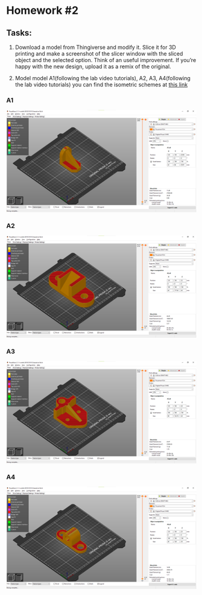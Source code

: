 # Homework #2

## Tasks:
1. Download a model from Thingiverse and modify it. Slice it for 3D printing
and make a screenshot of the slicer window with the sliced object and the
selected option. Think of an useful improvement. If you’re happy with the
new design, upload it as a remix of the original.

2. Model model A1(following the lab video tutorials), A2, A3, A4(following the
lab video tutorials) you can find the isometric schemes at [this link](https://drive.google.com/drive/folders/1XKvajzrTkdgdxZ_gibBK8fPAChzNmGnM)
### A1
![A1](A1.png)
### A2
![A2](A2.png)
### A3
![A3](A3.png)
### A4
![A4](A4.png)
